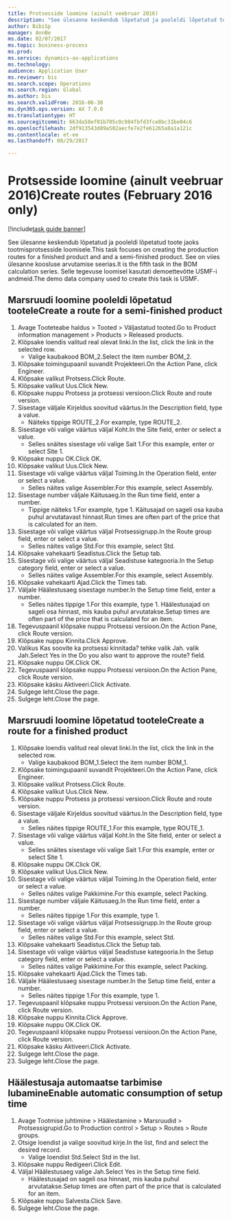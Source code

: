 ```yaml
--- 
title: Protsesside loomine (ainult veebruar 2016)
description: "See ülesanne keskendub lõpetatud ja pooleldi lõpetatud toote jaoks tootmisprotsesside loomisele."
author: BibiSp
manager: AnnBe
ms.date: 02/07/2017
ms.topic: business-process
ms.prod: 
ms.service: dynamics-ax-applications
ms.technology: 
audience: Application User
ms.reviewer: bis
ms.search.scope: Operations
ms.search.region: Global
ms.author: bis
ms.search.validFrom: 2016-06-30
ms.dyn365.ops.version: AX 7.0.0
ms.translationtype: HT
ms.sourcegitcommit: 663da58ef01b705c0c984fbfd3fce8bc31be04c6
ms.openlocfilehash: 2df913543d89a502aecfe7e2fe61265a8a1a121c
ms.contentlocale: et-ee
ms.lasthandoff: 08/29/2017

---
```

# <a name="create-routes-february-2016-only"></a><span data-ttu-id="a515e-103">Protsesside loomine (ainult veebruar 2016)</span><span class="sxs-lookup"><span data-stu-id="a515e-103">Create routes (February 2016 only)</span></span>

[!include[task guide banner](../../includes/task-guide-banner.md)]

<span data-ttu-id="a515e-104">See ülesanne keskendub lõpetatud ja pooleldi lõpetatud toote jaoks tootmisprotsesside loomisele.</span><span class="sxs-lookup"><span data-stu-id="a515e-104">This task focuses on creating the production routes for a finished product and and a semi-finished product.</span></span> <span data-ttu-id="a515e-105">See on viies ülesanne koosluse arvutamise seerias.</span><span class="sxs-lookup"><span data-stu-id="a515e-105">It is the fifth task in the BOM calculation series.</span></span> <span data-ttu-id="a515e-106">Selle tegevuse loomisel kasutati demoettevõtte USMF-i andmeid.</span><span class="sxs-lookup"><span data-stu-id="a515e-106">The demo data company used to create this task is USMF.</span></span>


## <a name="create-a-route-for-a-semi-finished-product"></a><span data-ttu-id="a515e-107">Marsruudi loomine pooleldi lõpetatud tootele</span><span class="sxs-lookup"><span data-stu-id="a515e-107">Create a route for a semi-finished product</span></span>
1. <span data-ttu-id="a515e-108">Avage Tooteteabe haldus > Tooted > Väljastatud tooted.</span><span class="sxs-lookup"><span data-stu-id="a515e-108">Go to Product information management > Products > Released products.</span></span>
2. <span data-ttu-id="a515e-109">Klõpsake loendis valitud real olevat linki.</span><span class="sxs-lookup"><span data-stu-id="a515e-109">In the list, click the link in the selected row.</span></span>
    * <span data-ttu-id="a515e-110">Valige kaubakood BOM_2.</span><span class="sxs-lookup"><span data-stu-id="a515e-110">Select the item number BOM_2.</span></span>  
3. <span data-ttu-id="a515e-111">Klõpsake toimingupaanil suvandit Projekteeri.</span><span class="sxs-lookup"><span data-stu-id="a515e-111">On the Action Pane, click Engineer.</span></span>
4. <span data-ttu-id="a515e-112">Klõpsake valikut Protsess.</span><span class="sxs-lookup"><span data-stu-id="a515e-112">Click Route.</span></span>
5. <span data-ttu-id="a515e-113">Klõpsake valikut Uus.</span><span class="sxs-lookup"><span data-stu-id="a515e-113">Click New.</span></span>
6. <span data-ttu-id="a515e-114">Klõpsake nuppu Protsess ja protsessi versioon.</span><span class="sxs-lookup"><span data-stu-id="a515e-114">Click Route and route version.</span></span>
7. <span data-ttu-id="a515e-115">Sisestage väljale Kirjeldus soovitud väärtus.</span><span class="sxs-lookup"><span data-stu-id="a515e-115">In the Description field, type a value.</span></span>
    * <span data-ttu-id="a515e-116">Näiteks tippige ROUTE_2.</span><span class="sxs-lookup"><span data-stu-id="a515e-116">For example, type ROUTE_2.</span></span>  
8. <span data-ttu-id="a515e-117">Sisestage või valige väärtus väljal Koht.</span><span class="sxs-lookup"><span data-stu-id="a515e-117">In the Site field, enter or select a value.</span></span>
    * <span data-ttu-id="a515e-118">Selles snäites sisestage või valige Sait 1.</span><span class="sxs-lookup"><span data-stu-id="a515e-118">For this example, enter or select Site 1.</span></span>  
9. <span data-ttu-id="a515e-119">Klõpsake nuppu OK.</span><span class="sxs-lookup"><span data-stu-id="a515e-119">Click OK.</span></span>
10. <span data-ttu-id="a515e-120">Klõpsake valikut Uus.</span><span class="sxs-lookup"><span data-stu-id="a515e-120">Click New.</span></span>
11. <span data-ttu-id="a515e-121">Sisestage või valige väärtus väljal Toiming.</span><span class="sxs-lookup"><span data-stu-id="a515e-121">In the Operation field, enter or select a value.</span></span>
    * <span data-ttu-id="a515e-122">Selles näites valige Assembler.</span><span class="sxs-lookup"><span data-stu-id="a515e-122">For this example, select Assembly.</span></span>  
12. <span data-ttu-id="a515e-123">Sisestage number väljale Käitusaeg.</span><span class="sxs-lookup"><span data-stu-id="a515e-123">In the Run time field, enter a number.</span></span>
    * <span data-ttu-id="a515e-124">Tippige näiteks 1.</span><span class="sxs-lookup"><span data-stu-id="a515e-124">For example, type 1.</span></span> <span data-ttu-id="a515e-125">Käitusajad on sageli osa kauba puhul arvutatavast hinnast.</span><span class="sxs-lookup"><span data-stu-id="a515e-125">Run times are often part of the price that is calculated for an item.</span></span>  
13. <span data-ttu-id="a515e-126">Sisestage või valige väärtus väljal Protsessigrupp.</span><span class="sxs-lookup"><span data-stu-id="a515e-126">In the Route group field, enter or select a value.</span></span>
    * <span data-ttu-id="a515e-127">Selles näites valige Std.</span><span class="sxs-lookup"><span data-stu-id="a515e-127">For this example, select Std.</span></span>  
14. <span data-ttu-id="a515e-128">Klõpsake vahekaarti Seadistus.</span><span class="sxs-lookup"><span data-stu-id="a515e-128">Click the Setup tab.</span></span>
15. <span data-ttu-id="a515e-129">Sisestage või valige väärtus väljal Seadistuse kategooria.</span><span class="sxs-lookup"><span data-stu-id="a515e-129">In the Setup category field, enter or select a value.</span></span>
    * <span data-ttu-id="a515e-130">Selles näites valige Assembler.</span><span class="sxs-lookup"><span data-stu-id="a515e-130">For this example, select Assembly.</span></span>  
16. <span data-ttu-id="a515e-131">Klõpsake vahekaarti Ajad.</span><span class="sxs-lookup"><span data-stu-id="a515e-131">Click the Times tab.</span></span>
17. <span data-ttu-id="a515e-132">Väljale Häälestusaeg sisestage number.</span><span class="sxs-lookup"><span data-stu-id="a515e-132">In the Setup time field, enter a number.</span></span>
    * <span data-ttu-id="a515e-133">Selles näites tippige 1.</span><span class="sxs-lookup"><span data-stu-id="a515e-133">For this example, type 1.</span></span> <span data-ttu-id="a515e-134">Häälestusajad on sageli osa hinnast, mis kauba puhul arvutatakse.</span><span class="sxs-lookup"><span data-stu-id="a515e-134">Setup times are often part of the price that is calculated for an item.</span></span>  
18. <span data-ttu-id="a515e-135">Tegevuspaanil klõpsake nuppu Protsessi versioon.</span><span class="sxs-lookup"><span data-stu-id="a515e-135">On the Action Pane, click Route version.</span></span>
19. <span data-ttu-id="a515e-136">Klõpsake nuppu Kinnita.</span><span class="sxs-lookup"><span data-stu-id="a515e-136">Click Approve.</span></span>
20. <span data-ttu-id="a515e-137">Valikus Kas soovite ka protsessi kinnitada? tehke valik Jah. valik Jah.</span><span class="sxs-lookup"><span data-stu-id="a515e-137">Select Yes in the Do you also want to approve the route? field.</span></span>
21. <span data-ttu-id="a515e-138">Klõpsake nuppu OK.</span><span class="sxs-lookup"><span data-stu-id="a515e-138">Click OK.</span></span>
22. <span data-ttu-id="a515e-139">Tegevuspaanil klõpsake nuppu Protsessi versioon.</span><span class="sxs-lookup"><span data-stu-id="a515e-139">On the Action Pane, click Route version.</span></span>
23. <span data-ttu-id="a515e-140">Klõpsake käsku Aktiveeri.</span><span class="sxs-lookup"><span data-stu-id="a515e-140">Click Activate.</span></span>
24. <span data-ttu-id="a515e-141">Sulgege leht.</span><span class="sxs-lookup"><span data-stu-id="a515e-141">Close the page.</span></span>
25. <span data-ttu-id="a515e-142">Sulgege leht.</span><span class="sxs-lookup"><span data-stu-id="a515e-142">Close the page.</span></span>

## <a name="create-a-route-for-a-finished-product"></a><span data-ttu-id="a515e-143">Marsruudi loomine lõpetatud tootele</span><span class="sxs-lookup"><span data-stu-id="a515e-143">Create a route for a finished product</span></span>
1. <span data-ttu-id="a515e-144">Klõpsake loendis valitud real olevat linki.</span><span class="sxs-lookup"><span data-stu-id="a515e-144">In the list, click the link in the selected row.</span></span>
    * <span data-ttu-id="a515e-145">Valige kaubakood BOM_1.</span><span class="sxs-lookup"><span data-stu-id="a515e-145">Select the item number BOM_1.</span></span>  
2. <span data-ttu-id="a515e-146">Klõpsake toimingupaanil suvandit Projekteeri.</span><span class="sxs-lookup"><span data-stu-id="a515e-146">On the Action Pane, click Engineer.</span></span>
3. <span data-ttu-id="a515e-147">Klõpsake valikut Protsess.</span><span class="sxs-lookup"><span data-stu-id="a515e-147">Click Route.</span></span>
4. <span data-ttu-id="a515e-148">Klõpsake valikut Uus.</span><span class="sxs-lookup"><span data-stu-id="a515e-148">Click New.</span></span>
5. <span data-ttu-id="a515e-149">Klõpsake nuppu Protsess ja protsessi versioon.</span><span class="sxs-lookup"><span data-stu-id="a515e-149">Click Route and route version.</span></span>
6. <span data-ttu-id="a515e-150">Sisestage väljale Kirjeldus soovitud väärtus.</span><span class="sxs-lookup"><span data-stu-id="a515e-150">In the Description field, type a value.</span></span>
    * <span data-ttu-id="a515e-151">Selles näites tippige ROUTE_1.</span><span class="sxs-lookup"><span data-stu-id="a515e-151">For this example, type ROUTE_1.</span></span>  
7. <span data-ttu-id="a515e-152">Sisestage või valige väärtus väljal Koht.</span><span class="sxs-lookup"><span data-stu-id="a515e-152">In the Site field, enter or select a value.</span></span>
    * <span data-ttu-id="a515e-153">Selles snäites sisestage või valige Sait 1.</span><span class="sxs-lookup"><span data-stu-id="a515e-153">For this example, enter or select Site 1.</span></span>  
8. <span data-ttu-id="a515e-154">Klõpsake nuppu OK.</span><span class="sxs-lookup"><span data-stu-id="a515e-154">Click OK.</span></span>
9. <span data-ttu-id="a515e-155">Klõpsake valikut Uus.</span><span class="sxs-lookup"><span data-stu-id="a515e-155">Click New.</span></span>
10. <span data-ttu-id="a515e-156">Sisestage või valige väärtus väljal Toiming.</span><span class="sxs-lookup"><span data-stu-id="a515e-156">In the Operation field, enter or select a value.</span></span>
    * <span data-ttu-id="a515e-157">Selles näites valige Pakkimine.</span><span class="sxs-lookup"><span data-stu-id="a515e-157">For this example, select Packing.</span></span>  
11. <span data-ttu-id="a515e-158">Sisestage number väljale Käitusaeg.</span><span class="sxs-lookup"><span data-stu-id="a515e-158">In the Run time field, enter a number.</span></span>
    * <span data-ttu-id="a515e-159">Selles näites tippige 1.</span><span class="sxs-lookup"><span data-stu-id="a515e-159">For this example, type 1.</span></span>  
12. <span data-ttu-id="a515e-160">Sisestage või valige väärtus väljal Protsessigrupp.</span><span class="sxs-lookup"><span data-stu-id="a515e-160">In the Route group field, enter or select a value.</span></span>
    * <span data-ttu-id="a515e-161">Selles näites valige Std.</span><span class="sxs-lookup"><span data-stu-id="a515e-161">For this example, select Std.</span></span>  
13. <span data-ttu-id="a515e-162">Klõpsake vahekaarti Seadistus.</span><span class="sxs-lookup"><span data-stu-id="a515e-162">Click the Setup tab.</span></span>
14. <span data-ttu-id="a515e-163">Sisestage või valige väärtus väljal Seadistuse kategooria.</span><span class="sxs-lookup"><span data-stu-id="a515e-163">In the Setup category field, enter or select a value.</span></span>
    * <span data-ttu-id="a515e-164">Selles näites valige Pakkimine.</span><span class="sxs-lookup"><span data-stu-id="a515e-164">For this example, select Packing.</span></span>  
15. <span data-ttu-id="a515e-165">Klõpsake vahekaarti Ajad.</span><span class="sxs-lookup"><span data-stu-id="a515e-165">Click the Times tab.</span></span>
16. <span data-ttu-id="a515e-166">Väljale Häälestusaeg sisestage number.</span><span class="sxs-lookup"><span data-stu-id="a515e-166">In the Setup time field, enter a number.</span></span>
    * <span data-ttu-id="a515e-167">Selles näites tippige 1.</span><span class="sxs-lookup"><span data-stu-id="a515e-167">For this example, type 1.</span></span>  
17. <span data-ttu-id="a515e-168">Tegevuspaanil klõpsake nuppu Protsessi versioon.</span><span class="sxs-lookup"><span data-stu-id="a515e-168">On the Action Pane, click Route version.</span></span>
18. <span data-ttu-id="a515e-169">Klõpsake nuppu Kinnita.</span><span class="sxs-lookup"><span data-stu-id="a515e-169">Click Approve.</span></span>
19. <span data-ttu-id="a515e-170">Klõpsake nuppu OK.</span><span class="sxs-lookup"><span data-stu-id="a515e-170">Click OK.</span></span>
20. <span data-ttu-id="a515e-171">Tegevuspaanil klõpsake nuppu Protsessi versioon.</span><span class="sxs-lookup"><span data-stu-id="a515e-171">On the Action Pane, click Route version.</span></span>
21. <span data-ttu-id="a515e-172">Klõpsake käsku Aktiveeri.</span><span class="sxs-lookup"><span data-stu-id="a515e-172">Click Activate.</span></span>
22. <span data-ttu-id="a515e-173">Sulgege leht.</span><span class="sxs-lookup"><span data-stu-id="a515e-173">Close the page.</span></span>
23. <span data-ttu-id="a515e-174">Sulgege leht.</span><span class="sxs-lookup"><span data-stu-id="a515e-174">Close the page.</span></span>

## <a name="enable-automatic-consumption-of-setup-time"></a><span data-ttu-id="a515e-175">Häälestusaja automaatse tarbimise lubamine</span><span class="sxs-lookup"><span data-stu-id="a515e-175">Enable automatic consumption of setup time</span></span>
1. <span data-ttu-id="a515e-176">Avage Tootmise juhtimine > Häälestamine > Marsruudid > Protsessigrupid.</span><span class="sxs-lookup"><span data-stu-id="a515e-176">Go to Production control > Setup > Routes > Route groups.</span></span>
2. <span data-ttu-id="a515e-177">Otsige loendist ja valige soovitud kirje.</span><span class="sxs-lookup"><span data-stu-id="a515e-177">In the list, find and select the desired record.</span></span>
    * <span data-ttu-id="a515e-178">Valige loendist Std.</span><span class="sxs-lookup"><span data-stu-id="a515e-178">Select Std in the list.</span></span>  
3. <span data-ttu-id="a515e-179">Klõpsake nuppu Redigeeri.</span><span class="sxs-lookup"><span data-stu-id="a515e-179">Click Edit.</span></span>
4. <span data-ttu-id="a515e-180">Väljal Häälestusaeg valige Jah.</span><span class="sxs-lookup"><span data-stu-id="a515e-180">Select Yes in the Setup time field.</span></span>
    * <span data-ttu-id="a515e-181">Häälestusajad on sageli osa hinnast, mis kauba puhul arvutatakse.</span><span class="sxs-lookup"><span data-stu-id="a515e-181">Setup times are often part of the price that is calculated for an item.</span></span>  
5. <span data-ttu-id="a515e-182">Klõpsake nuppu Salvesta.</span><span class="sxs-lookup"><span data-stu-id="a515e-182">Click Save.</span></span>
6. <span data-ttu-id="a515e-183">Sulgege leht.</span><span class="sxs-lookup"><span data-stu-id="a515e-183">Close the page.</span></span>


